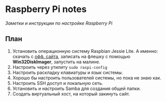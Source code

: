 # Raspberry Pi notes
_Заметки и инструкции по настройке Raspberry Pi_

## План
1. Установить операционную систему Raspbian Jessie Lite. А именно: скачать с [офф. сайта](https://www.raspberrypi.org/downloads/raspbian/), записать на флешку с помощью **Win32DiskImager**, запустить на малине.
2. Настроить через утилиту `sudo raspi-config`
2. Настроить раскладку клавиатуры и язык системы.
3. Хорошо бы настроить пользователей системы, но пока не знаю как.
4. Настроить SSH доступ и локальную сеть.
5. Установить и настроить Samba для создания общей папки.
6. Создать виртуальный хост, на который закинуть сайт.
